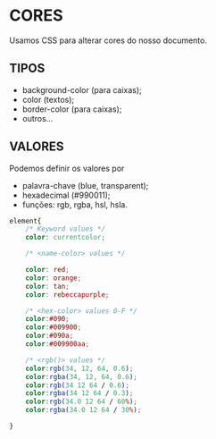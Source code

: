 # CORES

Usamos CSS para alterar cores do nosso documento.

## TIPOS

* background-color (para caixas);
* color (textos);
* border-color (para caixas);
* outros...

## VALORES

Podemos definir os valores por

* palavra-chave (blue, transparent);
* hexadecimal (#990011);
* funções: rgb, rgba, hsl, hsla.

```css
element{
    /* Keyword values */
    color: currentcolor;

    /* <name-color> values */

    color: red;
    color: orange;
    color: tan;
    color: rebeccapurple;

    /* <hex-color> values 0-F */
    color:#090;
    color:#009900;
    color:#090a;
    color:#009900aa;

    /* <rgb()> values */
    color:rgb(34, 12, 64, 0.6);
    color:rgba(34, 12, 64, 0.6);
    color:rgb(34 12 64 / 0.6);
    color:rgba(34 12 64 / 0.3);
    color:rgb(34.0 12 64 / 60%);
    color:rgba(34.0 12 64 / 30%);

}

```